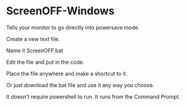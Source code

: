 # ScreenOFF-Windows
Tells your monitor to go directly into powersave mode.

Create a new text file.

Name it ScreenOFF.bat

Edit the file and put in the code.

Place the file anywhere and make a shortcut to it.

Or just download the bat file and use it any way you choose.

It doesn't require powershell to run. It runs from the Command Prompt.
